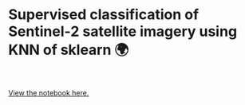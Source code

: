 # Supervised classification of Sentinel-2 satellite imagery using KNN of sklearn 🌍

&nbsp;

<a href="notebooks/landUseClassif-en.html" target="_blank">View the notebook here.</a>
